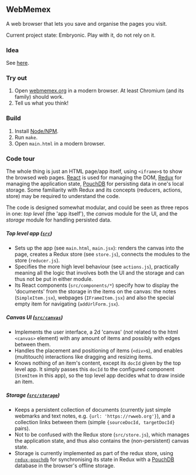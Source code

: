## WebMemex ##

A web browser that lets you save and organise the pages you visit.

Current project state: Embryonic. Play with it, do not rely on it.

### Idea ###

See [here](https://rwweb.org).

### Try out ###

1. Open [webmemex.org](https://webmemex.org) in a modern browser. At least Chromium (and its family) should work.
2. Tell us what you think!

### Build ###

1. Install [Node/NPM][Node].
2. Run `make`.
3. Open `main.html` in a modern browser.

### Code tour ###

The whole thing is just an HTML page/app itself, using `<iframe>`s to show the browsed web pages.
[React] is used for managing the DOM, [Redux] for managing the application state, [PouchDB] for persisting data in one's local storage.
Some familiarity with Redux and its concepts (reducers, actions, store) may be required to understand the code.

The code is designed somewhat modular, and could be seen as three repos in one: _top level_ (the 'app itself'), the _canvas_ module for the UI, and the _storage_ module for handling persisted data.

##### Top level app ([`src`](src))
* Sets up the app (see `main.html`, `main.jsx`): renders the canvas into the page, creates a Redux store (see `store.js`), connects the modules to the store (`reducer.js`).
* Specifies the more high level behaviour (see `actions.js`), practically meaning all the logic that involves both the UI and the storage and can thus not be put in either module.
* Its React components (`src/components/*`) specify how to display the 'documents' from the storage in the items on the canvas: the notes (`SimpleItem.jsx`), webpages (`IFrameItem.jsx`) and also the special empty item for navigating (`addUrlForm.jsx`).

##### Canvas UI ([`src/canvas`](src/canvas))
* Implements the user interface, a 2d 'canvas' (*not* related to the html `<canvas>` element) with any amount of items and possibly with edges between them.
* Handles the placement and positioning of items (`<div>`s), and enables (multitouch) interactions like dragging and resizing items.
* Knows nothing of an item's content, except its `docId` given by the top level app. It simply passes this `docId` to the configured component (`StemItem` in this app), so the top level app decides what to draw inside an item.

##### Storage ([`src/storage`](src/storage))
* Keeps a persistent collection of documents (currently just simple webmarks and text notes, e.g. `{url: 'https://rwweb.org'}`), and a collection links between them (simple `{sourceDocId, targetDocId}` pairs).
* Not to be confused with the Redux store (`src/store.js`), which manages the application state, and thus also contains the (non-persistent) canvas state.
* Storage is currently implemented as part of the redux store, using [`redux-pouchdb`](https://github.com/vicentedealencar/redux-pouchdb) for synchronising its state in Redux with a [PouchDB] database in the browser's offline storage.


[React]: https://facebook.github.io/react
[Redux]: http://redux.js.org
[PouchDB]: https://pouchdb.com/
[Node]: https://nodejs.org
